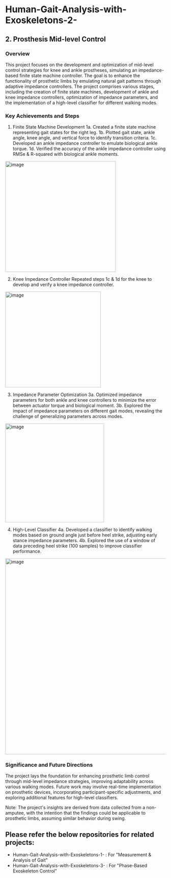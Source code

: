 # Human-Gait-Analysis-with-Exoskeletons-2-

## 2. Prosthesis Mid-level Control

### Overview
This project focuses on the development and optimization of mid-level control strategies for knee and ankle prostheses, simulating an impedance-based finite state machine controller. The goal is to enhance the functionality of prosthetic limbs by emulating natural gait patterns through adaptive impedance controllers. The project comprises various stages, including the creation of finite state machines, development of ankle and knee impedance controllers, optimization of impedance parameters, and the implementation of a high-level classifier for different walking modes.

### Key Achievements and Steps
1. Finite State Machine Development
1a. Created a finite state machine representing gait states for the right leg.
1b. Plotted gait state, ankle angle, knee angle, and vertical force to identify transition criteria.
1c. Developed an ankle impedance controller to emulate biological ankle torque.
1d. Verified the accuracy of the ankle impedance controller using RMSe & R-squared with biological ankle moments.

 <img width="347" alt="image" src="https://github.com/PanchalM19/Human-Gait-Analysis-with-Exoskeletons-2-/assets/115374409/b25e2bfe-511f-402f-85b2-7dbc17707b07">

2. Knee Impedance Controller
Repeated steps 1c & 1d for the knee to develop and verify a knee impedance controller.

<img width="300" alt="image" src="https://github.com/PanchalM19/Human-Gait-Analysis-with-Exoskeletons-2-/assets/115374409/f82a4b29-bece-4204-95d0-811295652f0f">


3. Impedance Parameter Optimization
3a. Optimized impedance parameters for both ankle and knee controllers to minimize the error between actuator torque and biological moment.
3b. Explored the impact of impedance parameters on different gait modes, revealing the challenge of generalizing parameters across modes.

<img width="310" alt="image" src="https://github.com/PanchalM19/Human-Gait-Analysis-with-Exoskeletons-2-/assets/115374409/989cf514-f553-43bf-bd1a-b6165862fb21">


4. High-Level Classifier
4a. Developed a classifier to identify walking modes based on ground angle just before heel strike, adjusting early stance impedance parameters.
4b. Explored the use of a window of data preceding heel strike (100 samples) to improve classifier performance.

<img width="614" alt="image" src="https://github.com/PanchalM19/Human-Gait-Analysis-with-Exoskeletons-2-/assets/115374409/1623234a-fd7d-45f5-8a39-b02b673545fc">


### Significance and Future Directions
The project lays the foundation for enhancing prosthetic limb control through mid-level impedance strategies, improving adaptability across various walking modes. Future work may involve real-time implementation on prosthetic devices, incorporating participant-specific adjustments, and exploring additional features for high-level classifiers.

Note: The project's insights are derived from data collected from a non-amputee, with the intention that the findings could be applicable to prosthetic limbs, assuming similar behavior during swing.

## Please refer the below repositories for related projects:
* Human-Gait-Analysis-with-Exoskeletons-1- : For "Measurement & Analysis of Gait"
* Human-Gait-Analysis-with-Exoskeletons-3- : For "Phase-Based Exoskeleton Control"

